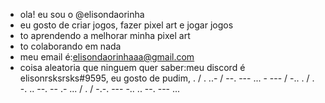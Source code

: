 - ola! eu sou o @elisondaorinha
- eu gosto de criar jogos, fazer pixel art e jogar jogos
- to aprendendo a melhorar minha pixel art
- to colaborando em nada
- meu email é:elisondaorinhaaa@gmail.com
- coisa aleatoria que ninguem quer saber:meu discord é elisonrsksrsks#9595, eu gosto de pudim, . / . ..- / --. --- ... - --- / -.. . / . -. .. --. -- .- ... / . / -.-. --- -.. .. --. --- ...

<!---
elisondaorinha/elisondaorinha is a ✨ special ✨ repository because its `README.md` (this file) appears on your GitHub profile.
You can click the Preview link to take a look at your changes.
--->
